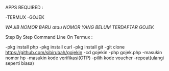 APPS REQUIRED :

-TERMUX
-GOJEK

*WAJIB NOMOR BARU atau NOMOR YANG BELUM TERDAFTAR GOJEK*

Step By Step Command Line On Termux :

-pkg install php
-pkg install curl
-pkg install git
-git clone https://github.com/sibirubah/gojekin
-cd gojekin
-php gojek.php
-masukin nomor hp
-masukin kode verifikasi(OTP)
-pilih kode voucher
-repeat(ulangi seperti biasa)
